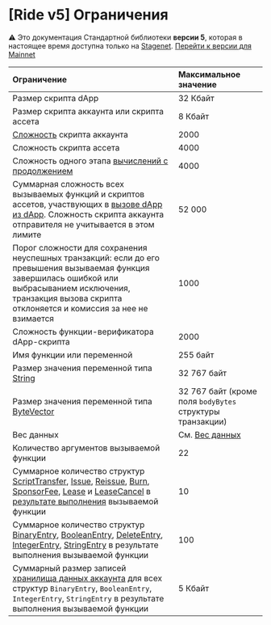 # [Ride v5] Ограничения

:warning: Это документация Стандартной библиотеки **версии 5**, которая в настоящее время доступна только на [Stagenet](/ru/blockchain/blockchain-network/). [Перейти к версии для Mainnet](/ru/ride/limits/)

| Ограничение | Максимальное значение |
| :--- | :--- |
| Размер скрипта dApp | 32 Кбайт |
| Размер скрипта аккаунта или скрипта ассета | 8 Кбайт |
| [Сложность](/ru/ride/base-concepts/complexity) скрипта аккаунта | 2000 |
| Сложность скрипта ассета | 4000 |
| Сложность одного этапа [вычислений с продолжением](/ru/ride/advanced/continuation) | 4000 |
| Суммарная сложность всех вызываемых функций и скриптов ассетов, участвующих в [вызове dApp из dApp](/ru/ride/advanced/dapp-to-dapp). Сложность скрипта аккаунта отправителя не учитывается в этом лимите | 52&nbsp;000 |
| Порог сложности для сохранения неуспешных транзакций: если до его превышения вызываемая функция завершилась ошибкой или выбрасыванием исключения, транзакция вызова скрипта отклоняется и комиссия за нее не взимается | 1000 |
| Сложность функции-верификатора dApp-скрипта | 2000 |
| Имя функции или переменной | 255 байт |
| Размер значения переменной типа [String](/ru/ride/v5/data-types/string) | 32&nbsp;767 байт |
| Размер значения переменной типа [ByteVector](/ru/ride/v5/data-types/byte-vector) | 32&nbsp;767 байт (кроме поля `bodyBytes` структуры транзакции) |
| Вес данных | См. [Вес данных](/ru/ride/v5/limits/weight) |
| Количество аргументов вызываемой функции | 22 |
| Суммарное количество структур [ScriptTransfer](/ru/ride/v5/structures/script-actions/script-transfer), [Issue](/ru/ride/v5/structures/script-actions/issue), [Reissue](/ru/ride/v5/structures/script-actions/reissue), [Burn](/ru/ride/v5/structures/script-actions/burn), [SponsorFee](/ru/ride/v5/structures/script-actions/sponsor-fee), [Lease](/ru/ride/v5/structures/script-actions/lease) и [LeaseCancel](/ru/ride/v5/structures/script-actions/lease-cancel)  в [результате выполнения](/ru/ride/v5/functions/callable-function#резуnьтат-выпоnнения-2) вызываемой функции | 10 |
| Суммарное количество структур [BinaryEntry](/ru/ride/v5/structures/script-actions/binary-entry), [BooleanEntry](/ru/ride/v5/structures/script-actions/boolean-entry), [DeleteEntry](/ru/ride/v5/structures/script-actions/delete-entry), [IntegerEntry](/ru/ride/v5/structures/script-actions/int-entry), [StringEntry](/ru/ride/v5/structures/script-actions/string-entry) в результате выполнения вызываемой функции | 100 |
| Суммарный размер записей [хранилища данных аккаунта](/ru/blockchain/account/account-data-storage) для всех структур `BinaryEntry`, `BooleanEntry`, `IntegerEntry`, `StringEntry` в результате выполнения вызываемой функции | 5 Кбайт |
